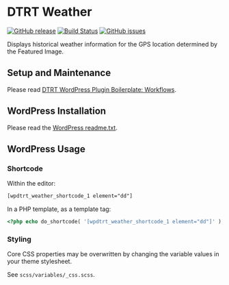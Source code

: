 # DTRT Weather

[![GitHub release](https://img.shields.io/github/release/dotherightthing/wpdtrt-weather.svg)](https://github.com/dotherightthing/wpdtrt-weather/releases) [![Build Status](https://github.com/dotherightthing/wpdtrt-weather/workflows/Build%20and%20release%20if%20tagged/badge.svg)](https://github.com/dotherightthing/wpdtrt-weather/actions?query=workflow%3A%22Build+and+release+if+tagged%22) [![GitHub issues](https://img.shields.io/github/issues/dotherightthing/wpdtrt-weather.svg)](https://github.com/dotherightthing/wpdtrt-weather/issues)

Displays historical weather information for the GPS location determined by the Featured Image.

## Setup and Maintenance

Please read [DTRT WordPress Plugin Boilerplate: Workflows](https://github.com/dotherightthing/wpdtrt-plugin-boilerplate/wiki/Workflows).

## WordPress Installation

Please read the [WordPress readme.txt](readme.txt).

## WordPress Usage

### Shortcode

Within the editor:

```txt
[wpdtrt_weather_shortcode_1 element="dd"]
```

In a PHP template, as a template tag:

```php
<?php echo do_shortcode( '[wpdtrt_weather_shortcode_1 element="dd"]' ); ?>
```

### Styling

Core CSS properties may be overwritten by changing the variable values in your theme stylesheet.

See `scss/variables/_css.scss`.

